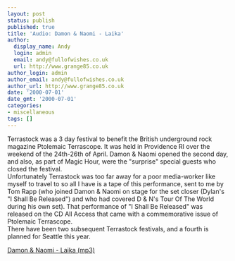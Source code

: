 ```yaml
---
layout: post
status: publish
published: true
title: 'Audio: Damon & Naomi - Laika'
author:
  display_name: Andy
  login: admin
  email: andy@fullofwishes.co.uk
  url: http://www.grange85.co.uk
author_login: admin
author_email: andy@fullofwishes.co.uk
author_url: http://www.grange85.co.uk
date: '2000-07-01'
date_gmt: '2000-07-01'
categories:
- miscellaneous
tags: []
---
```

<p>Terrastock was a 3 day festival to benefit the British underground rock magazine Ptolemaic Terrascope. It was held in Providence RI over the weekend of the 24th-26th of April. Damon & Naomi opened the second day, and also, as part of Magic Hour, were the "surprise" special guests who closed the festival.<br />Unfortunately Terrastock was too far away for a poor media-worker like myself to travel to so all I have is a tape of this performance, sent to me by Tom Rapp (who joined Damon & Naomi on stage for the set closer (Dylan's "I Shall Be Released") and who had covered D & N's Tour Of The World during his own set). That performance of "I Shall Be Released" was released on the CD All Access that came with a commemorative issue of Ptolemaic Terrascope.<br />There have been two subsequent Terrastock festivals, and a fourth is planned for Seattle this year.</p>
<p><a href="http://www.box.net/shared/k7ybnlkkxi">Damon & Naomi - Laika (mp3)</a></p>
